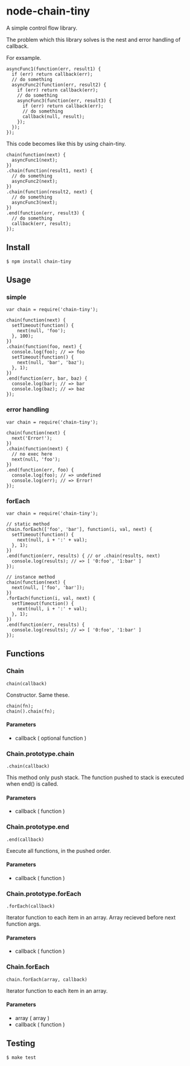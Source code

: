 # node-chain-tiny

A simple control flow library.

The problem which this library solves is the nest and error handling of callback.

For exsample.

    asyncFunc1(function(err, result1) {
      if (err) return callback(err);
      // do something
      asyncFunc2(function(err, result2) {
        if (err) return callback(err);
        // do something
        asyncFunc3(function(err, result3) {
          if (err) return callback(err);
          // do something
          callback(null, result);
        });
      });
    });

This code becomes like this by using chain-tiny. 

    chain(function(next) {
      asyncFunc1(next);
    })
    .chain(function(result1, next) {
      // do something
      asyncFunc2(next);
    })
    .chain(function(result2, next) {
      // do something
      asyncFunc3(next);
    })
    .end(function(err, result3) {
      // do something
      callback(err, result);
    });

## Install

    $ npm install chain-tiny

## Usage

### simple

    var chain = require('chain-tiny');
    
    chain(function(next) {
      setTimeout(function() {
        next(null, 'foo');
      }, 100);
    })
    .chain(function(foo, next) {
      console.log(foo); // => foo
      setTimeout(function() {
        next(null, 'bar', 'baz');
      }, 1);
    })
    .end(function(err, bar, baz) {
      console.log(bar); // => bar
      console.log(baz); // => baz
    });

### error handling

    var chain = require('chain-tiny');
    
    chain(function(next) {
      next('Error!');
    })
    .chain(function(next) {
      // no exec here
      next(null, 'foo');
    })
    .end(function(err, foo) {
      console.log(foo); // => undefined
      console.log(err); // => Error!
    });

### forEach

    var chain = require('chain-tiny');
    
    // static method
    chain.forEach(['foo', 'bar'], function(i, val, next) {
      setTimeout(function() {
        next(null, i + ':' + val);
      }, 1);
    })
    .end(function(err, results) { // or .chain(results, next)
      console.log(results); // => [ '0:foo', '1:bar' ]
    });
    
    // instance method
    chain(function(next) {
      next(null, ['foo', 'bar']);
    })
    .forEach(function(i, val, next) {
      setTimeout(function() {
        next(null, i + ':' + val);
      }, 1);
    })
    .end(function(err, results) {
      console.log(results); // => [ '0:foo', '1:bar' ]
    });

## Functions

### Chain

    chain(callback)

Constructor. Same these.

    chain(fn);
    chain().chain(fn);

#### Parameters

* callback ( optional function )

### Chain.prototype.chain

    .chain(callback)

This method only push stack. The function pushed to stack is executed when end() is called.

#### Parameters

* callback ( function )

### Chain.prototype.end

    .end(callback)

Execute all functions, in the pushed order.

#### Parameters

* callback ( function )

### Chain.prototype.forEach

    .forEach(callback)

Iterator function to each item in an array. Array recieved before next function args.

#### Parameters

* callback ( function )

### Chain.forEach

    chain.forEach(array, callback)

Iterator function to each item in an array.

#### Parameters

* array ( array )
* callback ( function )

## Testing

    $ make test
